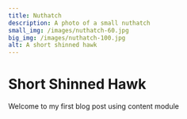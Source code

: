 ```yaml
---
title: Nuthatch
description: A photo of a small nuthatch
small_img: /images/nuthatch-60.jpg
big_img: /images/nuthatch-100.jpg
alt: A short shinned hawk
---
```

# Short Shinned Hawk

Welcome to my first blog post using content module